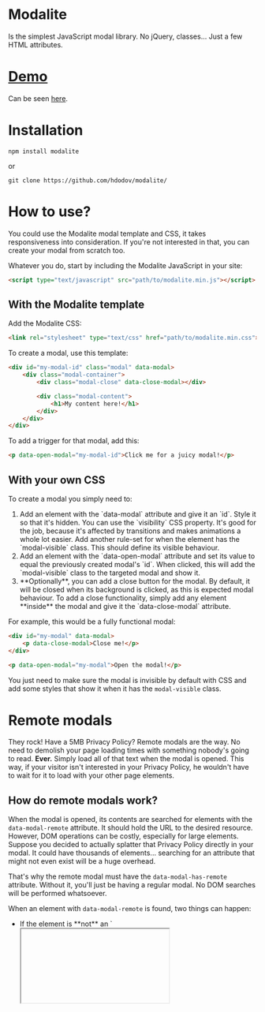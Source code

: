 # Modalite
Is the simplest JavaScript modal library. No jQuery, classes... Just a few HTML attributes.

# [Demo](https://hdodov.github.io/modalite/)
Can be seen [here](https://hdodov.github.io/modalite/).

# Installation

```
npm install modalite
```

or

```
git clone https://github.com/hdodov/modalite/
```

# How to use?
You could use the Modalite modal template and CSS, it takes responsiveness into consideration. If you're not interested in that, you can create your modal from scratch too.

Whatever you do, start by including the Modalite JavaScript in your site:
```html
<script type="text/javascript" src="path/to/modalite.min.js"></script>
```

## With the Modalite template
Add the Modalite CSS:

```html
<link rel="stylesheet" type="text/css" href="path/to/modalite.min.css">
```

To create a modal, use this template:

```html
<div id="my-modal-id" class="modal" data-modal>
    <div class="modal-container">
        <div class="modal-close" data-close-modal></div>

        <div class="modal-content">
            <h1>My content here!</h1>
        </div>
    </div>
</div>
```

To add a trigger for that modal, add this:

```html
<p data-open-modal="my-modal-id">Click me for a juicy modal!</p>
```

## With your own CSS
To create a modal you simply need to:
<ol>
    <li>Add an element with the `data-modal` attribute and give it an `id`. Style it so that it's hidden. You can use the `visibility` CSS property. It's good for the job, because it's affected by transitions and makes animations a whole lot easier. Add another rule-set for when the element has the `modal-visible` class. This should define its visible behaviour.</li>
    <li>Add an element with the `data-open-modal` attribute and set its value to equal the previously created modal's `id`. When clicked, this will add the `modal-visible` class to the targeted modal and show it.</li>
    <li>**Optionally**, you can add a close button for the modal. By default, it will be closed when its background is clicked, as this is expected modal behaviour. To add a close functionality, simply add any element **inside** the modal and give it the `data-close-modal` attribute.</li>
</ol>

For example, this would be a fully functional modal:

```html
<div id="my-modal" data-modal>
    <p data-close-modal>Close me!</p>
</div>

<p data-open-modal="my-modal">Open the modal!</p>
```

You just need to make sure the modal is invisible by default with CSS and add some styles that show it when it has the `modal-visible` class.

# Remote modals
They rock! Have a 5MB Privacy Policy? Remote modals are the way. No need to demolish your page loading times with something nobody's going to read. **Ever.** Simply load all of that text when the modal is opened. This way, if your visitor isn't interested in your Privacy Policy, he wouldn't have to wait for it to load with your other page elements.

## How do remote modals work?
When the modal is opened, its contents are searched for elements with the `data-modal-remote` attribute. It should hold the URL to the desired resource. However, DOM operations can be costly, especially for large elements. Suppose you decided to actually splatter that Privacy Policy directly in your modal. It could have thousands of elements... searching for an attribute that might not even exist will be a huge overhead.

That's why the remote modal must have the `data-modal-has-remote` attribute. Without it, you'll just be having a regular modal. No DOM searches will be performed whatsoever.

When an element with `data-modal-remote` is found, two things can happen:
<ul>
    <li>If the element is **not** an `<iframe>`, an XHR to the remote URL will be initiated. If its status code is between 200 and 299 (inclusive), the contents of the element will be replaced with the XHR response text.</li>
    <li>If the element **is** an `<iframe>`, its `src` attribute will simply be set to the remote URL specified in `data-modal-remote`.</li>
</ul>

**Note: Remote resources are loaded only once! If you close the modal and open it again, nothing would happen.**

## How to create a remote modal?
It's the same thing as before, but with two additional steps:
<ol>
    <li>Add the `data-modal-has-remote` attribute to your modal.</li>
    <li>Add the `data-modal-remote` attribute to any element **inside** the modal. Its value should be set to the URL of remote resource.</li>
</ol>

This would be a fully functioning remote modal:

```html
<div id="my-modal" data-modal data-modal-has-remote>
    <div data-modal-remote="path/to/my/file.txt">
        Get ready for the content!!!
    </div>
</div>

<p data-open-modal="my-modal">Open the modal!</p>
```

**Note: You can load any file type, as long as it's text. If you're loading HTML, be wary... it may contain harmful `<script>` tags that could inject JavaScript and compromise the security of your site!**

# Styling guide
Here are the CSS classes provided by Modailte that you can use to style your modals.

## Modal classes
Added to the element with attribute `data-modal`.

<ul>
    <li>`modal-visible`: Bread and butter. Added when the modal is opened and removed when it's closed.</li>
    <li>`modal-loading`: Added when the modal starts loading remote resources. Removed when all remote resources in the modal have finished loading or failed to do so</li>
    <li>`modal-loaded`: Added at the same time `modal-loading` is removed.</li>
</ul>

## Remote container classes
Added to all elements with attribute `data-modal-remote`.

<ul>
    <li>`modal-remote-loading`: Added when the remote starts loading. Removed when the remote has loaded or failed to do so.</li>
    <li>`modal-remote-success`: Added when the remote has successfully loaded. Iframes remotes get this class when their `load` event triggers.</li>
    <li>`modal-remote-error`: Added when the XHR response status code wasn't in the 200-299 range. Iframe remotes don't get this class as there is no way to check whether they successfully loaded.</li>
</ul>